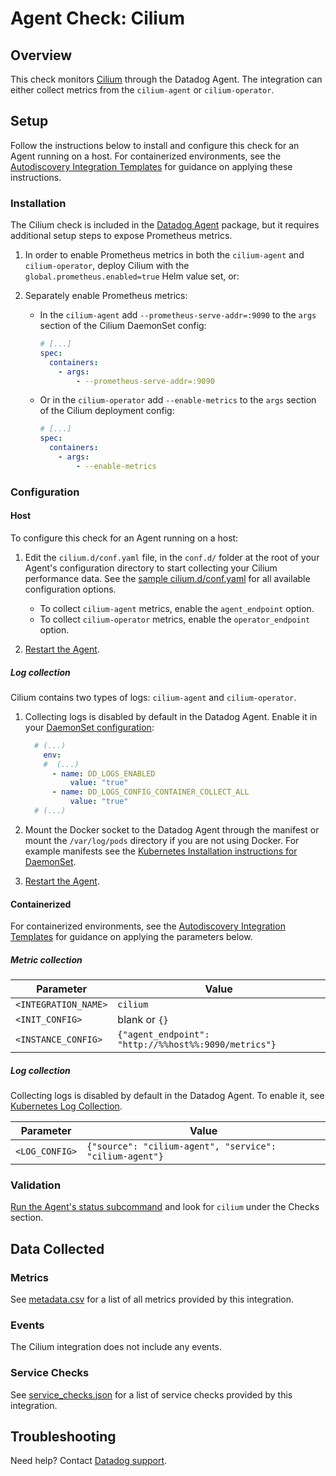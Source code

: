 # Agent Check: Cilium

## Overview

This check monitors [Cilium][1] through the Datadog Agent. The integration can either collect metrics from the `cilium-agent` or `cilium-operator`.

## Setup

Follow the instructions below to install and configure this check for an Agent running on a host. For containerized environments, see the [Autodiscovery Integration Templates][2] for guidance on applying these instructions.

### Installation

The Cilium check is included in the [Datadog Agent][3] package, but it requires additional setup steps to expose Prometheus metrics.

1. In order to enable Prometheus metrics in both the `cilium-agent` and `cilium-operator`, deploy Cilium with the `global.prometheus.enabled=true` Helm value set, or:

2. Separately enable Prometheus metrics:

   - In the `cilium-agent` add `--prometheus-serve-addr=:9090` to the `args` section of the Cilium DaemonSet config:

     ```yaml
     # [...]
     spec:
       containers:
         - args:
             - --prometheus-serve-addr=:9090
     ```



   - Or in the `cilium-operator` add `--enable-metrics` to the `args` section of the Cilium deployment config:

     ```yaml
     # [...]
     spec:
       containers:
         - args:
             - --enable-metrics
     ```

### Configuration

<!-- xxx tabs xxx -->
<!-- xxx tab "Host" xxx -->

#### Host

To configure this check for an Agent running on a host:
1. Edit the `cilium.d/conf.yaml` file, in the `conf.d/` folder at the root of your Agent's configuration directory to start collecting your Cilium performance data. See the [sample cilium.d/conf.yaml][4] for all available configuration options.

   - To collect `cilium-agent` metrics, enable the `agent_endpoint` option.
   - To collect `cilium-operator` metrics, enable the `operator_endpoint` option.

2. [Restart the Agent][5].

##### Log collection

Cilium contains two types of logs: `cilium-agent` and `cilium-operator`.

1. Collecting logs is disabled by default in the Datadog Agent. Enable it in your [DaemonSet configuration][4]:

   ```yaml
     # (...)
       env:
       #  (...)
         - name: DD_LOGS_ENABLED
             value: "true"
         - name: DD_LOGS_CONFIG_CONTAINER_COLLECT_ALL
             value: "true"
     # (...)
   ```

2. Mount the Docker socket to the Datadog Agent through the manifest or mount the `/var/log/pods` directory if you are not using Docker. For example manifests see the [Kubernetes Installation instructions for DaemonSet][6].

3. [Restart the Agent][5].

<!-- xxz tab xxx -->
<!-- xxx tab "Containerized" xxx -->

#### Containerized

For containerized environments, see the [Autodiscovery Integration Templates][2] for guidance on applying the parameters below.

##### Metric collection

| Parameter            | Value                                                      |
|----------------------|------------------------------------------------------------|
| `<INTEGRATION_NAME>` | `cilium`                                                   |
| `<INIT_CONFIG>`      | blank or `{}`                                              |
| `<INSTANCE_CONFIG>`  | `{"agent_endpoint": "http://%%host%%:9090/metrics"}`       |

##### Log collection

Collecting logs is disabled by default in the Datadog Agent. To enable it, see [Kubernetes Log Collection][7].

| Parameter      | Value                                     |
|----------------|-------------------------------------------|
| `<LOG_CONFIG>` | `{"source": "cilium-agent", "service": "cilium-agent"}` |

<!-- xxz tab xxx -->
<!-- xxz tabs xxx -->

### Validation

[Run the Agent's status subcommand][8] and look for `cilium` under the Checks section.

## Data Collected

### Metrics

See [metadata.csv][9] for a list of all metrics provided by this integration.

### Events

The Cilium integration does not include any events.

### Service Checks

See [service_checks.json][10] for a list of service checks provided by this integration.

## Troubleshooting

Need help? Contact [Datadog support][11].

[1]: https://cilium.io
[2]: https://docs.datadoghq.com/agent/kubernetes/integrations/
[3]: https://app.datadoghq.com/account/settings#agent
[4]: https://github.com/DataDog/integrations-core/blob/master/cilium/datadog_checks/cilium/data/conf.yaml.example
[5]: https://docs.datadoghq.com/agent/guide/agent-commands/#start-stop-and-restart-the-agent
[6]: https://docs.datadoghq.com/agent/kubernetes/?tab=daemonset#installation
[7]: https://docs.datadoghq.com/agent/kubernetes/log/
[8]: https://docs.datadoghq.com/agent/guide/agent-commands/#agent-status-and-information
[9]: https://github.com/DataDog/integrations-core/blob/master/cilium/metadata.csv
[10]: https://github.com/DataDog/integrations-core/blob/master/cilium/assets/service_checks.json
[11]: https://docs.datadoghq.com/help/
